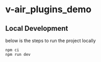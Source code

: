 # v-air_plugins_demo

## Local Development

below is the steps to run the project locally

```
npm ci
npm run dev
```

